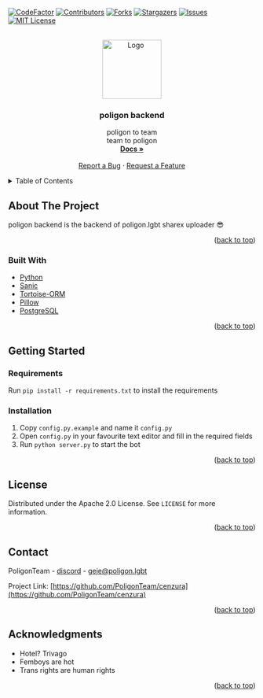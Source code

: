 <div id="top"></div>

[![CodeFactor][codefactor-shield]][codefactor-url]
[![Contributors][contributors-shield]][contributors-url]
[![Forks][forks-shield]][forks-url]
[![Stargazers][stars-shield]][stars-url]
[![Issues][issues-shield]][issues-url]
[![MIT License][license-shield]][license-url]


<!-- PROJECT LOGO -->
<br />
<div align="center">
  <a href="https://github.com/PoligonTeam/poligon-backend">
    <img src="https://cdn.discordapp.com/icons/704439884340920441/5a77af74e88273b63d9d69124217c5ea.png" alt="Logo" width="120" height="120">
  </a>

<h3 align="center">poligon backend</h3>

  <p align="center">
    poligon to team
    <br />
    team to poligon
    <br />
    <a href="https://docs.cenzurabot.com"><strong>Docs »</strong></a>
    <br />
    <br />
    <a href="https://github.com/PoligonTeam/cenzura/issues">Report a Bug</a>
    ·
    <a href="https://github.com/PoligonTeam/cenzura/issues">Request a Feature</a>
  </p>
</div>

<details>
  <summary>Table of Contents</summary>
  <ol>
    <li>
      <a href="#about-the-project">About The Project</a>
      <ul>
        <li><a href="#built-with">Built With</a></li>
      </ul>
    </li>
    <li>
      <a href="#getting-started">Getting Started</a>
      <ul>
        <li><a href="#requirements">Requirements</a></li>
        <li><a href="#installation">Installation</a></li>
      </ul>
    </li>
    <li><a href="#license">License</a></li>
    <li><a href="#contact">Contact</a></li>
    <li><a href="#acknowledgments">Acknowledgments</a></li>
  </ol>
</details>



<!-- ABOUT THE PROJECT -->
## About The Project

poligon backend is the backend of poligon.lgbt sharex uploader 😎

<p align="right">(<a href="#top">back to top</a>)</p>



### Built With

* [Python](https://python.org/)
* [Sanic](https://sanic.dev/)
* [Tortoise-ORM](https://tortoise.github.io/)
* [Pillow](https://python-pillow.org/)
* [PostgreSQL](https://www.postgresql.org/)

<p align="right">(<a href="#top">back to top</a>)</p>



<!-- GETTING STARTED -->
## Getting Started
### Requirements

Run `pip install -r requirements.txt` to install the requirements


### Installation
1. Copy `config.py.example` and name it `config.py`
2. Open `config.py` in your favourite text editor and fill in the required fields
3. Run `python server.py` to start the bot

<p align="right">(<a href="#top">back to top</a>)</p>

<!-- LICENSE -->
## License

Distributed under the Apache 2.0 License. See `LICENSE` for more information.

<p align="right">(<a href="#top">back to top</a>)</p>



<!-- CONTACT -->
## Contact

PoligonTeam - [discord](https://discord.gg/tDQURnVtGC) - geje@poligon.lgbt

Project Link: [https://github.com/PoligonTeam/cenzura](https://github.com/PoligonTeam/cenzura)

<p align="right">(<a href="#top">back to top</a>)</p>



<!-- ACKNOWLEDGMENTS -->
## Acknowledgments

* Hotel? Trivago
* Femboys are hot
* Trans rights are human rights

<p align="right">(<a href="#top">back to top</a>)</p>

[codefactor-shield]: https://www.codefactor.io/repository/github/poligonteam/poligon-backend/badge/preview
[codefactor-url]: https://www.codefactor.io/repository/github/poligonteam/poligon-backend/overview/preview
[contributors-shield]: https://img.shields.io/github/contributors/PoligonTeam/poligon-backend.svg
[contributors-url]: https://github.com/PoligonTeam/poligon-backend/graphs/contributors
[forks-shield]: https://img.shields.io/github/forks/PoligonTeam/poligon-backend.svg
[forks-url]: https://github.com/PoligonTeam/poligon-backend/network/members
[stars-shield]: https://img.shields.io/github/stars/PoligonTeam/poligon-backend.svg
[stars-url]: https://github.com/PoligonTeam/poligon-backend/stargazers
[issues-shield]: https://img.shields.io/github/issues/PoligonTeam/poligon-backend.svg
[issues-url]: https://github.com/PoligonTeam/poligon-backend/issues
[license-shield]: https://img.shields.io/github/license/PoligonTeam/poligon-backend.svg
[license-url]: https://github.com/PoligonTeam/poligon-backend/blob/master/LICENSE
[product-screenshot]: images/screenshot.png
